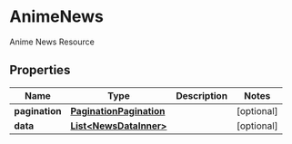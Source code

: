 

# AnimeNews

Anime News Resource

## Properties

| Name | Type | Description | Notes |
|------------ | ------------- | ------------- | -------------|
|**pagination** | [**PaginationPagination**](PaginationPagination.md) |  |  [optional] |
|**data** | [**List&lt;NewsDataInner&gt;**](NewsDataInner.md) |  |  [optional] |




